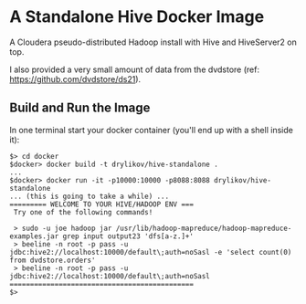 # A Standalone Hive Docker Image

A Cloudera pseudo-distributed Hadoop install with Hive and HiveServer2 on top.

I also provided a very small amount of data from the dvdstore (ref: https://github.com/dvdstore/ds21).

## Build and Run the Image

In one terminal start your docker container (you'll end up with a shell inside it):
```
$> cd docker
$docker> docker build -t drylikov/hive-standalone .
...
$docker> docker run -it -p10000:10000 -p8088:8088 drylikov/hive-standalone
... (this is going to take a while) ...
========= WELCOME TO YOUR HIVE/HADOOP ENV ===
 Try one of the following commands!

 > sudo -u joe hadoop jar /usr/lib/hadoop-mapreduce/hadoop-mapreduce-examples.jar grep input output23 'dfs[a-z.]+'
 > beeline -n root -p pass -u jdbc:hive2://localhost:10000/default\;auth=noSasl -e 'select count(0) from dvdstore.orders'
 > beeline -n root -p pass -u jdbc:hive2://localhost:10000/default\;auth=noSasl
=============================================
$>
```